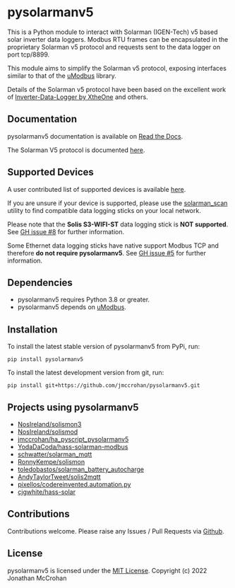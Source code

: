 # pysolarmanv5

This is a Python module to interact with Solarman (IGEN-Tech) v5 based solar
inverter data loggers. Modbus RTU frames can be encapsulated in the proprietary
Solarman v5 protocol and requests sent to the data logger on port tcp/8899.

This module aims to simplify the Solarman v5 protocol, exposing interfaces
similar to that of the [uModbus](https://pysolarmanv5.readthedocs.io/) library.

Details of the Solarman v5 protocol have been based on the excellent work of
[Inverter-Data-Logger by XtheOne](https://github.com/XtheOne/Inverter-Data-Logger/)
and others.

## Documentation

pysolarmanv5 documentation is available on [Read the Docs](https://pysolarmanv5.readthedocs.io/).

The Solarman V5 protocol is documented [here](https://pysolarmanv5.readthedocs.io/en/latest/solarmanv5_protocol.html).

## Supported Devices

A user contributed list of supported devices is available [here](https://github.com/jmccrohan/pysolarmanv5/issues/11).

If you are unsure if your device is supported, please use the [solarman_scan](https://github.com/jmccrohan/pysolarmanv5/blob/main/utils/solarman_scan.py) 
utility to find compatible data logging sticks on your local network.

Please note that the **Solis S3-WIFI-ST** data logging stick is **NOT supported**.  
See [GH issue #8](https://github.com/jmccrohan/pysolarmanv5/issues/8) for further information. 

Some Ethernet data logging sticks have native support Modbus TCP and therefore **do not require pysolarmanv5**.
See [GH issue #5](https://github.com/jmccrohan/pysolarmanv5/issues/5) for further information. 

## Dependencies

- pysolarmanv5 requires Python 3.8 or greater.
- pysolarmanv5 depends on [uModbus](https://github.com/AdvancedClimateSystems/uModbus).

## Installation

To install the latest stable version of pysolarmanv5 from PyPi, run:

`pip install pysolarmanv5`

To install the latest development version from git, run:

`pip install git+https://github.com/jmccrohan/pysolarmanv5.git`

## Projects using pysolarmanv5

- [NosIreland/solismon3](https://github.com/NosIreland/solismon3)
- [NosIreland/solismod](https://github.com/NosIreland/solismod)
- [jmccrohan/ha_pyscript_pysolarmanv5](https://github.com/jmccrohan/ha_pyscript_pysolarmanv5)
- [YodaDaCoda/hass-solarman-modbus](https://github.com/YodaDaCoda/hass-solarman-modbus)
- [schwatter/solarman_mqtt](https://github.com/schwatter/solarman_mqtt)
- [RonnyKempe/solismon](https://github.com/RonnyKempe/solismon)
- [toledobastos/solarman_battery_autocharge](https://github.com/toledobastos/solarman_battery_autocharge)
- [AndyTaylorTweet/solis2mqtt](https://github.com/AndyTaylorTweet/solis2mqtt)
- [pixellos/codereinvented.automation.py](https://github.com/pixellos/codereinvented.automation.py)
- [cjgwhite/hass-solar](https://github.com/cjgwhite/hass-solar)

## Contributions

Contributions welcome. Please raise any Issues / Pull Requests via [Github](https://github.com/jmccrohan/pysolarmanv5).

## License

pysolarmanv5 is licensed under the [MIT License](https://github.com/jmccrohan/pysolarmanv5/blob/master/LICENSE). Copyright (c) 2022 Jonathan McCrohan
